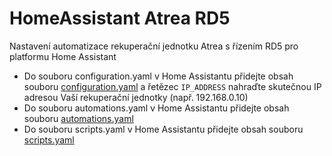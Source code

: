 # HomeAssistant Atrea RD5

Nastavení automatizace rekuperační jednotku Atrea s řízením RD5 pro platformu Home Assistant

- Do souboru configuration.yaml v Home Assistantu přidejte obsah souboru [configuration.yaml](configuration.yaml) a řetězec `IP_ADDRESS` nahraďte skutečnou IP adresou Vaší rekuperační jednotky (např. 192.168.0.10) 
- Do souboru automations.yaml v Home Assistantu přidejte obsah souboru [automations.yaml](automations.yaml)
- Do souboru scripts.yaml v Home Assistantu přidejte obsah souboru [scripts.yaml](scripts.yaml)
